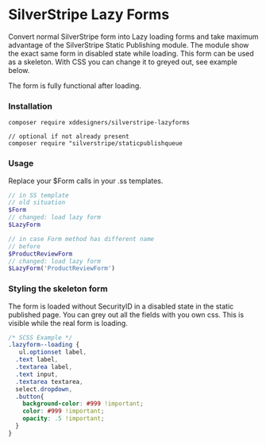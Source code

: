 # SilverStripe Lazy Forms
Convert normal SilverStripe form into Lazy loading forms and take maximum advantage of the SilverStripe Static Publishing module.
The module show the exact same form in disabled state while loading. This form can be used as a skeleton.
With CSS you can change it to greyed out, see example below.

The form is fully functional after loading.

### Installation
```
composer require xddesigners/silverstripe-lazyforms

// optional if not already present
composer require "silverstripe/staticpublishqueue
```

### Usage
Replace your $Form calls in your .ss templates.
```php
// in SS template
// old situation
$Form
// changed: load lazy form
$LazyForm

// in case Form method has different name
// before
$ProductReviewForm
// changed: load lazy form
$LazyForm('ProductReviewForm')
```

### Styling the skeleton form
The form is loaded without SecurityID in a disabled state in the static published page.
You can grey out all the fields with you own css. This is visible while the real form is loading.

```scss
/* SCSS Example */
.lazyform--loading {
   ul.optionset label,
  .text label,
  .textarea label,
  .text input,
  .textarea textarea,
  select.dropdown,
  .button{
    background-color: #999 !important;
    color: #999 !important;
    opacity: .5 !important;
  }
}
```